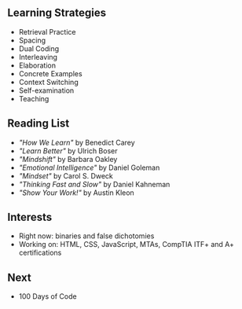 ## Learning Strategies
- Retrieval Practice
- Spacing
- Dual Coding
- Interleaving
- Elaboration
- Concrete Examples
- Context Switching
- Self-examination
- Teaching

## Reading List
- *"How We Learn"* by Benedict Carey
- *"Learn Better"* by Ulrich Boser
- *"Mindshift"* by Barbara Oakley
- *"Emotional Intelligence"* by Daniel Goleman
- *"Mindset"* by Carol S. Dweck
- *"Thinking Fast and Slow"* by Daniel Kahneman
- *"Show Your Work!"* by Austin Kleon

## Interests
- Right now: binaries and false dichotomies
- Working on: HTML, CSS, JavaScript, MTAs, CompTIA ITF+ and A+ certifications

## Next
- 100 Days of Code
